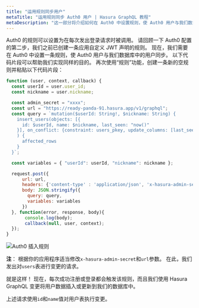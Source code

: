 ```yaml
---
title: "运用规则同步用户"
metaTitle: "运用规则同步 Auth0 用户 | Hasura GraphQL 教程"
metaDescription: "这一部分将介绍如何在 Auth0 中设置规则，使 Auth0 用户与我们数据库中的用户同步"
---
```


Auth0 的规则可以设置为在每次发出登录请求时被调用。 请回顾一下 Auth0 配置的第二步，我们之前已创建一条应用自定义 JWT 声明的规则。 现在，我们需要在 Auth0 中设置一条规则，使 Auth0 用户与我们数据库中的用户同步。 以下代码片段可以帮助我们实现同样的目的。 再次使用“规则”功能，创建一条新的空规则并粘贴以下代码片段：

```javascript
function (user, context, callback) {
  const userId = user.user_id;
  const nickname = user.nickname;

  const admin_secret = "xxxx";
  const url = "https://ready-panda-91.hasura.app/v1/graphql";
  const query = `mutation($userId: String!, $nickname: String) {
    insert_users(objects: [{
      id: $userId, name: $nickname, last_seen: "now()"
    }], on_conflict: {constraint: users_pkey, update_columns: [last_seen, name]}
    ) {
      affected_rows
    }
  }`;

  const variables = { "userId": userId, "nickname": nickname };

  request.post({
      url: url,
      headers: {'content-type' : 'application/json', 'x-hasura-admin-secret': admin_secret},
      body: JSON.stringify({
        query: query,
        variables: variables
      })
  }, function(error, response, body){
       console.log(body);
       callback(null, user, context);
  });
}
```

![Auth0 插入规则](https://graphql-engine-cdn.hasura.io/learn-hasura/assets/graphql-hasura/create-auth0-sync-rule.png)

**注**： 根据你的应用程序适当修改`x-hasura-admin-secret`和`url`参数。
在此，我们发出对`users`表进行变更的请求。

就是这样！ 现在，每次成功注册或登录都会触发该规则，而且我们使用 Hasura GraphQL 变更将用户数据插入或更新到我们的数据库中。

上述请求使用`id`和`name`值对用户表执行变更。
